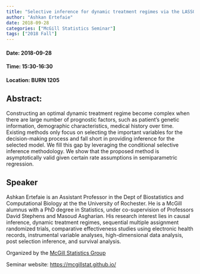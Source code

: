 ```yaml
---
title: "Selective inference for dynamic treatment regimes via the LASSO"
author: "Ashkan Ertefaie"
date: 2018-09-28
categories: ["McGill Statistics Seminar"]
tags: ["2018 Fall"]
---
```


#### Date: 2018-09-28
#### Time: 15:30-16:30
#### Location: BURN 1205

## Abstract:

Constructing an optimal dynamic treatment regime become complex when there are large number of prognostic factors, such as patient’s genetic information, demographic characteristics, medical history over time. Existing methods only focus on selecting the important variables for the decision-making process and fall short in providing inference for the selected model. We fill this gap by leveraging the conditional selective inference methodology. We show that the proposed method is asymptotically valid given certain rate assumptions in semiparametric regression.

## Speaker

Ashkan Ertefaie is an Assistant Professor in the Dept of Biostatistics and Computational Biology at the the University of Rochester. He is a McGill alumnus with a PhD degree in Statistics, under co-supervision of Professors David Stephens and Masoud Asgharian. His research interest lies in causal inference, dynamic treatment regimes, sequential multiple assignment randomized trials, comparative effectiveness studies using electronic health records, instrumental variable analyses, high-dimensional data analysis, post selection inference, and survival analysis.


Organized by the [McGill Statistics Group](https://www.mcgill.ca/mathstat/people/field_mprofile_research_areas/S) 

Seminar website: https://mcgillstat.github.io/


